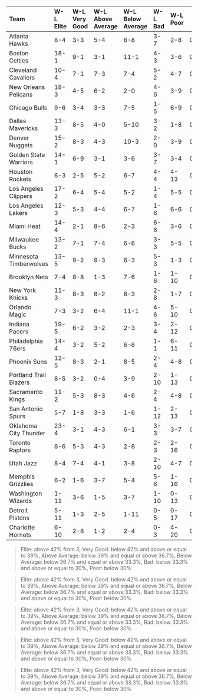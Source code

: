 | Team                   | W-L Elite   | W-L Very Good   | W-L Above Average   | W-L Below Average   | W-L Bad   | W-L Poor   |  W% Elite  |  W% Very Good  |  W% Above Average  |  W% Below Average  |  W% Bad  |  W% Poor  |
|:-----------------------|:------------|:----------------|:--------------------|:--------------------|:----------|:-----------|:----------:|:--------------:|:------------------:|:------------------:|:--------:|:---------:|
| Atlanta Hawks          | 8-4         | 3-3             | 5-4                 | 6-8                 | 3-7       | 2-8        |   0.667    |     0.500      |       0.556        |       0.429        |  0.300   |   0.200   |
| Boston Celtics         | 18-1        | 9-1             | 3-1                 | 11-1                | 4-3       | 3-6        |   0.947    |     0.900      |       0.750        |       0.917        |  0.571   |   0.333   |
| Cleveland Cavaliers    | 10-4        | 7-1             | 7-3                 | 7-4                 | 5-2       | 4-7        |   0.714    |     0.875      |       0.700        |       0.636        |  0.714   |   0.364   |
| New Orleans Pelicans   | 18-3        | 4-5             | 6-2                 | 2-0                 | 4-6       | 3-9        |   0.857    |     0.444      |       0.750        |       1.000        |  0.400   |   0.250   |
| Chicago Bulls          | 9-6         | 3-4             | 3-3                 | 7-5                 | 1-5       | 6-9        |   0.600    |     0.429      |       0.500        |       0.583        |  0.167   |   0.400   |
| Dallas Mavericks       | 13-3        | 8-5             | 4-0                 | 5-10                | 3-2       | 1-8        |   0.812    |     0.615      |       1.000        |       0.333        |  0.600   |   0.111   |
| Denver Nuggets         | 15-2        | 8-3             | 4-3                 | 10-3                | 2-0       | 3-9        |   0.882    |     0.727      |       0.571        |       0.769        |  1.000   |   0.250   |
| Golden State Warriors  | 14-1        | 6-9             | 3-1                 | 3-6                 | 3-7       | 3-4        |   0.933    |     0.400      |       0.750        |       0.333        |  0.300   |   0.429   |
| Houston Rockets        | 6-3         | 2-5             | 5-2                 | 6-7                 | 4-4       | 4-13       |   0.667    |     0.286      |       0.714        |       0.462        |  0.500   |   0.235   |
| Los Angeles Clippers   | 17-2        | 6-4             | 5-4                 | 5-2                 | 1-4       | 5-5        |   0.895    |     0.600      |       0.556        |       0.714        |  0.200   |   0.500   |
| Los Angeles Lakers     | 12-3        | 5-3             | 4-4                 | 6-7                 | 1-6       | 6-6        |   0.800    |     0.625      |       0.500        |       0.462        |  0.143   |   0.500   |
| Miami Heat             | 14-4        | 2-1             | 8-6                 | 2-3                 | 6-6       | 3-6        |   0.778    |     0.667      |       0.571        |       0.400        |  0.500   |   0.333   |
| Milwaukee Bucks        | 13-2        | 7-1             | 7-4                 | 6-6                 | 3-3       | 5-5        |   0.867    |     0.875      |       0.636        |       0.500        |  0.500   |   0.500   |
| Minnesota Timberwolves | 13-5        | 9-2             | 9-3                 | 6-3                 | 5-3       | 1-3        |   0.722    |     0.818      |       0.750        |       0.667        |  0.625   |   0.250   |
| Brooklyn Nets          | 7-4         | 8-8             | 1-3                 | 7-6                 | 1-6       | 1-10       |   0.636    |     0.500      |       0.250        |       0.538        |  0.143   |   0.091   |
| New York Knicks        | 11-3        | 8-3             | 6-2                 | 8-3                 | 2-8       | 1-7        |   0.786    |     0.727      |       0.750        |       0.727        |  0.200   |   0.125   |
| Orlando Magic          | 7-3         | 3-2             | 6-4                 | 11-1                | 4-6       | 5-10       |   0.700    |     0.600      |       0.600        |       0.917        |  0.400   |   0.333   |
| Indiana Pacers         | 19-5        | 6-2             | 3-2                 | 2-3                 | 3-4       | 2-12       |   0.792    |     0.750      |       0.600        |       0.400        |  0.429   |   0.143   |
| Philadelphia 76ers     | 14-4        | 3-2             | 5-2                 | 6-6                 | 1-1       | 6-11       |   0.778    |     0.600      |       0.714        |       0.500        |  0.500   |   0.353   |
| Phoenix Suns           | 12-5        | 8-3             | 2-1                 | 8-5                 | 2-4       | 4-8        |   0.706    |     0.727      |       0.667        |       0.615        |  0.333   |   0.333   |
| Portland Trail Blazers | 8-5         | 3-2             | 0-4                 | 3-9                 | 2-10      | 1-13       |   0.615    |     0.600      |       0.000        |       0.250        |  0.167   |   0.071   |
| Sacramento Kings       | 11-2        | 5-3             | 8-3                 | 4-6                 | 2-4       | 4-8        |   0.846    |     0.625      |       0.727        |       0.400        |  0.333   |   0.333   |
| San Antonio Spurs      | 5-7         | 1-8             | 3-3                 | 1-6                 | 1-12      | 2-13       |   0.417    |     0.111      |       0.500        |       0.143        |  0.077   |   0.133   |
| Oklahoma City Thunder  | 23-4        | 3-1             | 4-3                 | 6-1                 | 3-3       | 3-7        |   0.852    |     0.750      |       0.571        |       0.857        |  0.500   |   0.300   |
| Toronto Raptors        | 8-6         | 5-3             | 4-3                 | 2-8                 | 2-3       | 2-16       |   0.571    |     0.625      |       0.571        |       0.200        |  0.400   |   0.111   |
| Utah Jazz              | 8-4         | 7-4             | 4-1                 | 3-8                 | 2-10      | 4-7        |   0.667    |     0.636      |       0.800        |       0.273        |  0.167   |   0.364   |
| Memphis Grizzlies      | 6-2         | 1-6             | 3-7                 | 5-4                 | 5-6       | 1-16       |   0.750    |     0.143      |       0.300        |       0.556        |  0.455   |   0.059   |
| Washington Wizards     | 1-11        | 3-6             | 1-5                 | 3-7                 | 1-10      | 0-13       |   0.083    |     0.333      |       0.167        |       0.300        |  0.091   |   0.000   |
| Detroit Pistons        | 5-11        | 1-3             | 2-5                 | 1-11                | 0-5       | 0-17       |   0.312    |     0.250      |       0.286        |       0.083        |  0.000   |   0.000   |
| Charlotte Hornets      | 6-10        | 2-8             | 1-2                 | 2-4                 | 0-3       | 4-20       |   0.375    |     0.200      |       0.333        |       0.333        |  0.000   |   0.167   |

> Elite: above 42% from 3, Very Good: below 42% and above or equal to 39%, Above Average: below 39% and equal or above 36.7%, Below Average: below 36.7% and equal or above 33.3%, Bad: below 33.3% and above or equal to 30%, Poor: below 30%

> Elite: above 42% from 3, Very Good: below 42% and above or equal to 39%, Above Average: below 39% and equal or above 36.7%, Below Average: below 36.7% and equal or above 33.3%, Bad: below 33.3% and above or equal to 30%, Poor: below 30%

> Elite: above 42% from 3, Very Good: below 42% and above or equal to 39%, Above Average: below 39% and equal or above 36.7%, Below Average: below 36.7% and equal or above 33.3%, Bad: below 33.3% and above or equal to 30%, Poor: below 30%

> Elite: above 42% from 3, Very Good: below 42% and above or equal to 39%, Above Average: below 39% and equal or above 36.7%, Below Average: below 36.7% and equal or above 33.3%, Bad: below 33.3% and above or equal to 30%, Poor: below 30%

> Elite: above 42% from 3, Very Good: below 42% and above or equal to 39%, Above Average: below 39% and equal or above 36.7%, Below Average: below 36.7% and equal or above 33.3%, Bad: below 33.3% and above or equal to 30%, Poor: below 30%